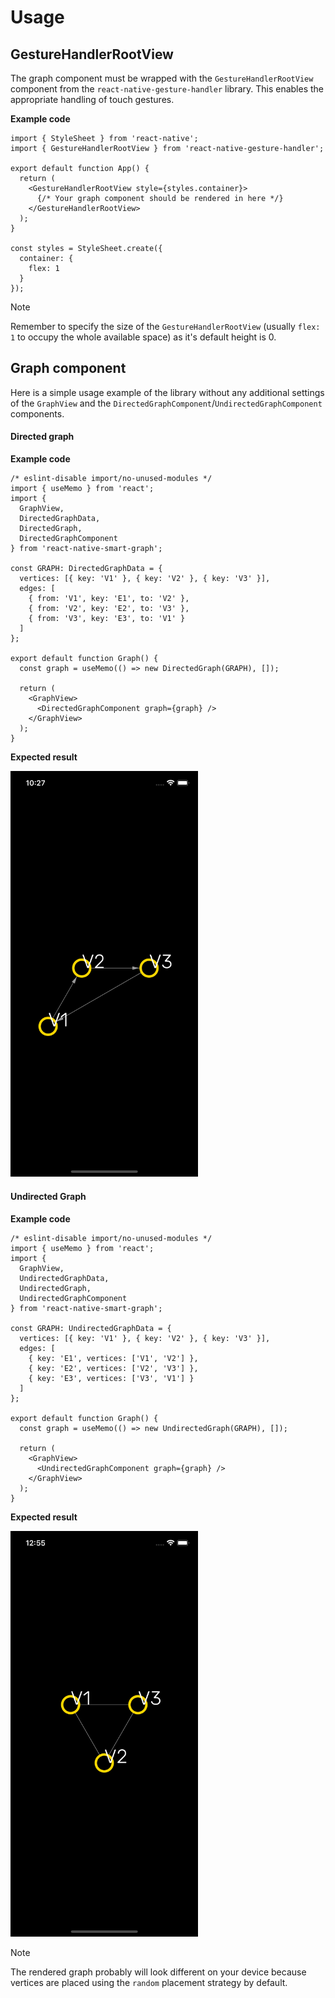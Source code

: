 # Usage

## GestureHandlerRootView

The graph component must be wrapped with the `GestureHandlerRootView` component from the `react-native-gesture-handler` library. This enables the appropriate handling of touch gestures.

**Example code**

```tsx
import { StyleSheet } from 'react-native';
import { GestureHandlerRootView } from 'react-native-gesture-handler';

export default function App() {
  return (
    <GestureHandlerRootView style={styles.container}>
      {/* Your graph component should be rendered in here */}
    </GestureHandlerRootView>
  );
}

const styles = StyleSheet.create({
  container: {
    flex: 1
  }
});
```

> [!NOTE]
> Remember to specify the size of the `GestureHandlerRootView` (usually `flex: 1` to occupy the whole available space) as it's default height is 0.

## Graph component

Here is a simple usage example of the library without any additional settings of the `GraphView` and the `DirectedGraphComponent`/`UndirectedGraphComponent` components.

<!-- tabs:start -->

#### **Directed graph**

**Example code**

```tsx
/* eslint-disable import/no-unused-modules */
import { useMemo } from 'react';
import {
  GraphView,
  DirectedGraphData,
  DirectedGraph,
  DirectedGraphComponent
} from 'react-native-smart-graph';

const GRAPH: DirectedGraphData = {
  vertices: [{ key: 'V1' }, { key: 'V2' }, { key: 'V3' }],
  edges: [
    { from: 'V1', key: 'E1', to: 'V2' },
    { from: 'V2', key: 'E2', to: 'V3' },
    { from: 'V3', key: 'E3', to: 'V1' }
  ]
};

export default function Graph() {
  const graph = useMemo(() => new DirectedGraph(GRAPH), []);

  return (
    <GraphView>
      <DirectedGraphComponent graph={graph} />
    </GraphView>
  );
}
```

**Expected result**

<img src="../assets/images/usage/directed-graph.png" width="300" />

#### **Undirected Graph**

**Example code**

```tsx
/* eslint-disable import/no-unused-modules */
import { useMemo } from 'react';
import {
  GraphView,
  UndirectedGraphData,
  UndirectedGraph,
  UndirectedGraphComponent
} from 'react-native-smart-graph';

const GRAPH: UndirectedGraphData = {
  vertices: [{ key: 'V1' }, { key: 'V2' }, { key: 'V3' }],
  edges: [
    { key: 'E1', vertices: ['V1', 'V2'] },
    { key: 'E2', vertices: ['V2', 'V3'] },
    { key: 'E3', vertices: ['V3', 'V1'] }
  ]
};

export default function Graph() {
  const graph = useMemo(() => new UndirectedGraph(GRAPH), []);

  return (
    <GraphView>
      <UndirectedGraphComponent graph={graph} />
    </GraphView>
  );
}
```

**Expected result**

<img src="../assets/images/usage/undirected-graph.png" width="300" />

<!-- tabs:end -->

> [!NOTE]
> The rendered graph probably will look different on your device because vertices are placed using the `random` placement strategy by default.
